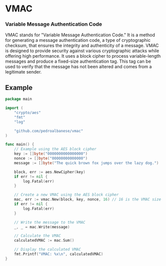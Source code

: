 # VMAC
### Variable Message Authentication Code
VMAC stands for "Variable Message Authentication Code." It is a method for generating a message authentication code, a type of cryptographic checksum, that ensures the integrity and authenticity of a message. VMAC is designed to provide security against various cryptographic attacks while offering high performance. It uses a block cipher to process variable-length messages and produce a fixed-size authentication tag. This tag can be used to verify that the message has not been altered and comes from a legitimate sender.
## Example
```go
package main

import (
	"crypto/aes"
	"fmt"
	"log"

	"github.com/pedroalbanese/vmac"
)

func main() {
	// Example using the AES block cipher
	key := []byte("0000000000000000")
	nonce := []byte("00000000000000")
	message := []byte("The quick brown fox jumps over the lazy dog.")

	block, err := aes.NewCipher(key)
	if err != nil {
		log.Fatal(err)
	}

	// Create a new VMAC using the AES block cipher
	mac, err := vmac.New(block, key, nonce, 16) // 16 is the VMAC size in bits
	if err != nil {
		log.Fatal(err)
	}

	// Write the message to the VMAC
	_, _ = mac.Write(message)

	// Calculate the VMAC
	calculatedVMAC := mac.Sum()

	// Display the calculated VMAC
	fmt.Printf("VMAC: %x\n", calculatedVMAC)
}
```
